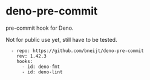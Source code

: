 # deno-pre-commit

pre-commit hook for Deno.

Not for public use yet, still have to be tested.

```
  - repo: https://github.com/bneijt/deno-pre-commit
    rev: 1.42.3
    hooks:
      - id: deno-fmt
      - id: deno-lint
```
